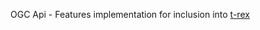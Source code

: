 OGC Api - Features implementation for inclusion into [t-rex](https://github.com/t-rex-tileserver/t-rex)
